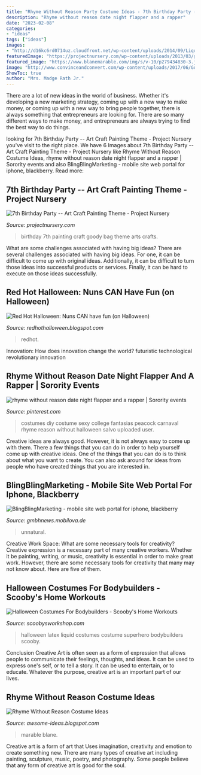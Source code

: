 ```yaml
---
title: "Rhyme Without Reason Party Costume Ideas - 7th Birthday Party -- Art Craft Painting Theme"
description: "Rhyme without reason date night flapper and a rapper"
date: "2023-02-08"
categories:
- "ideas"
tags: ["ideas"]
images:
- "http://d16kc6rd0714uz.cloudfront.net/wp-content/uploads/2014/09/Liquid-Latex-Superhero-Halloween-Costume.jpg"
featuredImage: "https://projectnursery.com/wp-content/uploads/2013/03/goody-bag-1024x1024.jpeg"
featured_image: "https://www.blanemarable.com/img/s/v-10/p279434830-3.jpg"
image: "http://www.convinceandconvert.com/wp-content/uploads/2017/06/Google-definition-of-link-scheme.jpg"
ShowToc: true
author: "Mrs. Madge Rath Jr."
---
```



There are a lot of new ideas in the world of business. Whether it's developing a new marketing strategy, coming up with a new way to make money, or coming up with a new way to bring people together, there is always something that entrepreneurs are looking for. There are so many different ways to make money, and entrepreneurs are always trying to find the best way to do things.

	

		
looking for 7th Birthday Party -- Art Craft Painting Theme - Project Nursery you've visit to the right place. We have 6 Images about 7th Birthday Party -- Art Craft Painting Theme - Project Nursery like Rhyme Without Reason Costume Ideas, rhyme without reason date night flapper and a rapper | Sorority events and also BlingBlingMarketing - mobile site web portal for iphone, blackberry. Read more:
		
    
## 7th Birthday Party -- Art Craft Painting Theme - Project Nursery

<img loading=lazy src="https://projectnursery.com/wp-content/uploads/2013/03/goody-bag-1024x1024.jpeg" onerror="this.onerror=null;this.src='https://tse2.mm.bing.net/th?id=OIP.Na8F9YaDkj9gNB9JUgIazAHaHa&amp;pid=15.1';" alt="7th Birthday Party -- Art Craft Painting Theme - Project Nursery">

_Source: projectnursery.com_

>birthday 7th painting craft goody bag theme arts crafts. 

	

What are some challenges associated with having big ideas?
There are several challenges associated with having big ideas. For one, it can be difficult to come up with original ideas. Additionally, it can be difficult to turn those ideas into successful products or services. Finally, it can be hard to execute on those ideas successfully.

    
## Red Hot Halloween: Nuns CAN Have Fun (on Halloween)

<img loading=lazy src="https://lh4.ggpht.com/_ZQ4wYUFjFiQ/TMipv3ZIq4I/AAAAAAAAA64/oIb3CAfEUF8/s1600/2092821471_f96dde8812_o.jpg" onerror="this.onerror=null;this.src='https://tse3.mm.bing.net/th?id=OIP.DjG9wDgHBjyYhG1-1zTbUgHaJ4&amp;pid=15.1';" alt="Red Hot Halloween: Nuns CAN have fun (on Halloween)">

_Source: redhothalloween.blogspot.com_

>redhot. 

	

Innovation: How does innovation change the world?
futuristic 
technological 
revolutionary
innovation

    
## Rhyme Without Reason Date Night Flapper And A Rapper | Sorority Events

<img loading=lazy src="https://i.pinimg.com/236x/20/66/97/2066977aa55ae58747d6b66a44d51c32--sexy-diy-costumes-crazy-costumes.jpg?nii=t" onerror="this.onerror=null;this.src='https://tse4.mm.bing.net/th?id=OIP.IJheTZNwtUgPdr95K_IoKAAAAA&amp;pid=15.1';" alt="rhyme without reason date night flapper and a rapper | Sorority events">

_Source: pinterest.com_

>costumes diy costume sexy college fantasias peacock carnaval rhyme reason without halloween salvo uploaded user. 

	

Creative ideas are always good. However, it is not always easy to come up with them. There a few things that you can do in order to help yourself come up with creative ideas. One of the things that you can do is to think about what you want to create. You can also ask around for ideas from people who have created things that you are interested in.

    
## BlingBlingMarketing - Mobile Site Web Portal For Iphone, Blackberry

<img loading=lazy src="http://www.convinceandconvert.com/wp-content/uploads/2017/06/Google-definition-of-link-scheme.jpg" onerror="this.onerror=null;this.src='https://tse2.mm.bing.net/th?id=OIP.mV9ItujWLkk55LkXWCaZ8wHaG2&amp;pid=15.1';" alt="BlingBlingMarketing - mobile site web portal for iphone, blackberry">

_Source: gmbhnews.mobilova.de_

>unnatural. 

	

Creative Work Space: What are some necessary tools for creativity?
Creative expression is a necessary part of many creative workers. Whether it be painting, writing, or music, creativity is essential in order to make great work. However, there are some necessary tools for creativity that many may not know about. Here are five of them.

    
## Halloween Costumes For Bodybuilders - Scooby&#039;s Home Workouts

<img loading=lazy src="http://d16kc6rd0714uz.cloudfront.net/wp-content/uploads/2014/09/Liquid-Latex-Superhero-Halloween-Costume.jpg" onerror="this.onerror=null;this.src='https://tse1.mm.bing.net/th?id=OIP.paG5rElVw0nxm-2udcu5GQHaEV&amp;pid=15.1';" alt="Halloween Costumes For Bodybuilders - Scooby&#039;s Home Workouts">

_Source: scoobysworkshop.com_

>halloween latex liquid costumes costume superhero bodybuilders scooby. 

	

Conclusion
Creative Art is often seen as a form of expression that allows people to communicate their feelings, thoughts, and ideas. It can be used to express one's self, or to tell a story. It can be used to entertain, or to educate. Whatever the purpose, creative art is an important part of our lives.

    
## Rhyme Without Reason Costume Ideas

<img loading=lazy src="https://www.blanemarable.com/img/s/v-10/p279434830-3.jpg" onerror="this.onerror=null;this.src='https://tse1.mm.bing.net/th?id=OIP.seG6A9Y6e-EPALcBVH_DjQHaE8&amp;pid=15.1';" alt="Rhyme Without Reason Costume Ideas">

_Source: awsome-ideas.blogspot.com_

>marable blane. 

	

Creative art is a form of art that Uses imagination, creativity and emotion to create something new. There are many types of creative art including painting, sculpture, music, poetry, and photography. Some people believe that any form of creative art is good for the soul.

